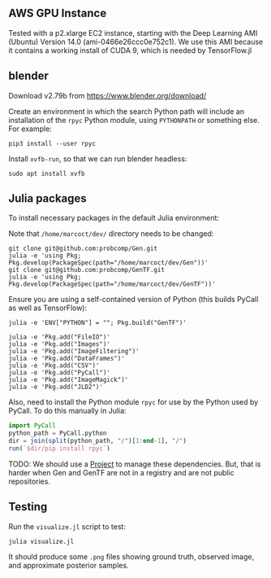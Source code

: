 ## AWS GPU Instance

Tested with a p2.xlarge EC2 instance, starting with the Deep Learning AMI (Ubuntu) Version 14.0 (ami-0466e26ccc0e752c1).
We use this AMI because it contains a working install of CUDA 9, which is needed by TensorFlow.jl

## blender

Download v2.79b from https://www.blender.org/download/

Create an environment in which the search Python path will include an installation of the `rpyc` Python module, using `PYTHONPATH` or something else.
For example:
```
pip3 install --user rpyc
```

Install `xvfb-run`, so that we can run blender headless:
```
sudo apt install xvfb
```

## Julia packages

To install necessary packages in the default Julia environment:

Note that `/home/marcoct/dev/` directory needs to be changed:
```
git clone git@github.com:probcomp/Gen.git
julia -e 'using Pkg; Pkg.develop(PackageSpec(path="/home/marcoct/dev/Gen"))'
git clone git@github.com:probcomp/GenTF.git
julia -e 'using Pkg; Pkg.develop(PackageSpec(path="/home/marcoct/dev/GenTF"))'
```

Ensure you are using a self-contained version of Python (this builds PyCall as well as TensorFlow):
```
julia -e 'ENV["PYTHON"] = ""; Pkg.build("GenTF")'
```

```
julia -e 'Pkg.add("FileIO")'
julia -e 'Pkg.add("Images")'
julia -e 'Pkg.add("ImageFiltering")'
julia -e 'Pkg.add("DataFrames")'
julia -e 'Pkg.add("CSV")'
julia -e 'Pkg.add("PyCall")'
julia -e 'Pkg.add("ImageMagick")'
julia -e 'Pkg.add("JLD2")'
```

Also, need to install the Python module `rpyc` for use by the Python used by PyCall.
To do this manually in Julia:
```julia
import PyCall
python_path = PyCall.python
dir = join(split(python_path, "/")[1:end-1], "/")
run(`$dir/pip install rpyc`)
```

TODO: We should use a [Project](https://docs.julialang.org/en/v1/stdlib/Pkg/) to manage these dependencies.
But, that is harder when Gen and GenTF are not in a registry and are not public repositories.

## Testing

Run the `visualize.jl` script to test:
```
julia visualize.jl
```

It should produce some `.png` files showing ground truth, observed image, and approximate posterior samples.
